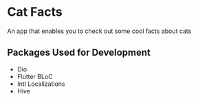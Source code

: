 # Cat Facts

An app that enables you to check out some cool facts about cats

## Packages Used for Development

- Dio
- Flutter BLoC
- Intl Localizations
- Hive
